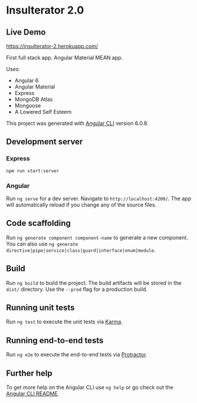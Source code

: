 # Insulterator 2.0

## Live Demo
https://insulterator-2.herokuapp.com/

First full stack app. Angular Material MEAN app. 

Uses:
* Angular 6
* Angular Material
* Express
* MongoDB Atlas
* Mongoose
* A Lowered Self Esteem

This project was generated with [Angular CLI](https://github.com/angular/angular-cli) version 6.0.8.

## Development server

### Express
```
npm run start:server
```

### Angular
Run `ng serve` for a dev server. Navigate to `http://localhost:4200/`. The app will automatically reload if you change any of the source files.

## Code scaffolding

Run `ng generate component component-name` to generate a new component. You can also use `ng generate directive|pipe|service|class|guard|interface|enum|module`.

## Build

Run `ng build` to build the project. The build artifacts will be stored in the `dist/` directory. Use the `--prod` flag for a production build.

## Running unit tests

Run `ng test` to execute the unit tests via [Karma](https://karma-runner.github.io).

## Running end-to-end tests

Run `ng e2e` to execute the end-to-end tests via [Protractor](http://www.protractortest.org/).

## Further help

To get more help on the Angular CLI use `ng help` or go check out the [Angular CLI README](https://github.com/angular/angular-cli/blob/master/README.md).
